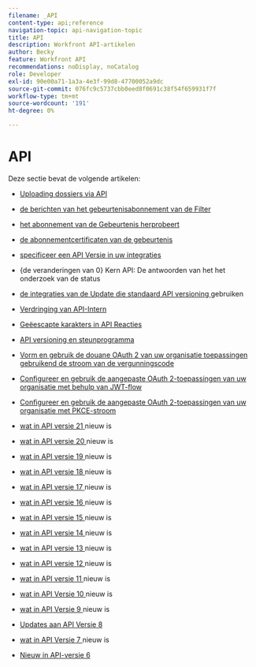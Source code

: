 ```yaml
---
filename: _API
content-type: api;reference
navigation-topic: api-navigation-topic
title: API
description: Workfront API-artikelen
author: Becky
feature: Workfront API
recommendations: noDisplay, noCatalog
role: Developer
exl-id: 90e00a71-1a3a-4e3f-99d8-47700052a9dc
source-git-commit: 076fc9c5737cbb0eed8f0691c38f54f659931f7f
workflow-type: tm+mt
source-wordcount: '191'
ht-degree: 0%

---
```


# API

Deze sectie bevat de volgende artikelen:

* [ Uploading dossiers via API ](../../wf-api/api/uploading-files-api.md)
* [ de berichten van het gebeurtenisabonnement van de Filter ](../../wf-api/api/filter-event-sub-messages.md)
* [ het abonnement van de Gebeurtenis herprobeert ](../../wf-api/api/event-sub-retries.md)
* [ de abonnementcertificaten van de gebeurtenis ](../../wf-api/api/event-sub-certs.md)
* [ specificeer een API Versie in uw integraties ](../../wf-api/api/specify-api-version-integrations.md)

* {de veranderingen van 0} Kern API: De antwoorden van het het onderzoek van de status [](../../wf-api/api/api-changes-search.md)
* [ de integraties van de Update die standaard API versioning ](../../wf-api/api/update-default-api-versioning.md) gebruiken
* [ Verdringing van API-Intern ](../../wf-api/api/deprecation-api-internal.md)
* [ Geëescapte karakters in API Reacties ](../../wf-api/api/escaped-characters-api.md)
* [ API versioning en steunprogramma ](../../wf-api/api/api-version-support-schedule.md)
* [Vorm en gebruik de douane OAuth 2 van uw organisatie toepassingen gebruikend de stroom van de vergunningscode](../../wf-api/api/oauth-app-code-token-flow.md)
* [Configureer en gebruik de aangepaste OAuth 2-toepassingen van uw organisatie met behulp van JWT-flow](../../wf-api/api/oauth-app-jwt-flow.md)
* [Configureer en gebruik de aangepaste OAuth 2-toepassingen van uw organisatie met PKCE-stroom](../../wf-api/api/oauth-app-pkce-flow.md)
* [ wat in API versie 21 ](../../wf-api/api/new-api-version-20.md) nieuw is
* [ wat in API versie 20 ](../../wf-api/api/new-api-version-21.md) nieuw is
* [ wat in API versie 19 ](../../wf-api/api/new-api-version-19.md) nieuw is
* [ wat in API versie 18 ](../../wf-api/api/new-api-version-18.md) nieuw is
* [ wat in API versie 17 ](../../wf-api/api/new-api-version-17.md) nieuw is
* [ wat in API versie 16 ](../../wf-api/api/new-api-version-16.md) nieuw is
* [ wat in API versie 15 ](../../wf-api/api/new-api-version-15.md) nieuw is
* [ wat in API versie 14 ](../../wf-api/api/new-api-version-14.md) nieuw is
* [ wat in API versie 13 ](../../wf-api/api/new-api-version-13.md) nieuw is
* [ wat in API versie 12 ](../../wf-api/api/new-api-version-12.md) nieuw is
* [ wat in API versie 11 ](../../wf-api/api/new-api-version-11.md) nieuw is
* [ wat in API Versie 10 ](../../wf-api/api/new-api-version-10.md) nieuw is
* [ wat in API Versie 9 ](../../wf-api/api/new-api-version-9.md) nieuw is
* [ Updates aan API Versie 8 ](../../wf-api/api/new-api-version-8-updates.md)
* [ wat in API Versie 7 ](../../wf-api/api/new-api-version-7.md) nieuw is
* [Nieuw in API-versie 6](../../wf-api/api/new-api-version-6.md)
